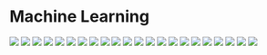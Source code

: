# Machine Learning

<img src="https://github.com/ijoseff/Notes-II/blob/master/m1.jpg?raw=true" />

<img src="https://github.com/ijoseff/Notes-II/blob/master/m2.jpg?raw=true" />

<img src="https://github.com/ijoseff/Notes-II/blob/master/m3.jpg?raw=true" />

<img src="https://github.com/ijoseff/Notes-II/blob/master/1.jpg?raw=true" />

<img src="https://github.com/ijoseff/Notes-II/blob/master/2.jpg?raw=true" />

<img src="https://github.com/ijoseff/Notes-II/blob/master/3.jpg?raw=true" />

<img src="https://github.com/ijoseff/Notes-II/blob/master/4.jpg?raw=true" />

<img src="https://github.com/ijoseff/Notes-II/blob/master/5.jpg?raw=true" />

<img src="https://github.com/ijoseff/Notes-II/blob/master/6.jpg?raw=true" />

<img src="https://github.com/ijoseff/Notes-II/blob/master/7.jpg?raw=true" />

<img src="https://github.com/ijoseff/Notes-II/blob/master/8.jpg?raw=true" />

<img src="https://github.com/ijoseff/Notes-II/blob/master/9.jpg?raw=true" />

<img src="https://github.com/ijoseff/Notes-II/blob/master/10.jpg?raw=true" />

<img src="https://github.com/ijoseff/Notes-II/blob/master/11.jpg?raw=true" />

<img src="https://github.com/ijoseff/Notes-II/blob/master/dl1.jpg?raw=true" />

<img src="https://github.com/ijoseff/Notes-II/blob/master/dl2.jpg?raw=true" />

<img src="https://github.com/ijoseff/Notes-II/blob/master/dl3.jpg?raw=true" />

<img src="https://github.com/ijoseff/Notes-II/blob/master/dl4.jpg?raw=true" />

<img src="https://github.com/ijoseff/Notes-II/blob/master/dl5.jpg?raw=true" />

<img src="https://github.com/ijoseff/Notes-II/blob/master/dl6.jpg?raw=true" />

<img src="https://github.com/ijoseff/Notes-II/blob/master/dl7.jpg?raw=true" />

<img src="https://github.com/ijoseff/Notes-II/blob/master/dl8.jpg?raw=true" />
